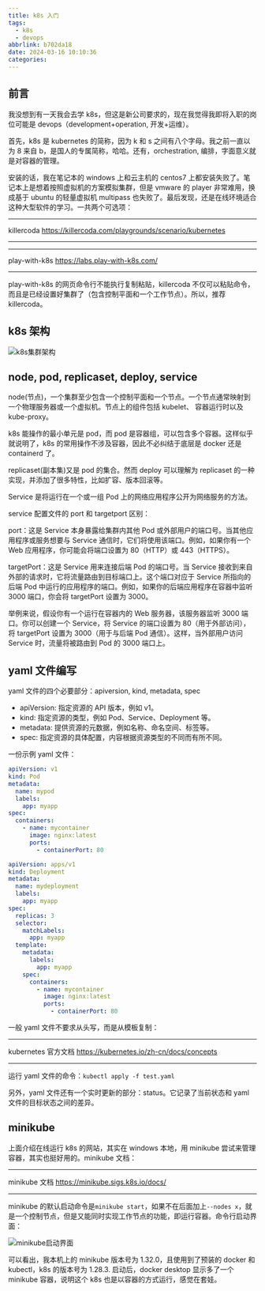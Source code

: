 ```yaml
---
title: k8s 入门
tags:
  - k8s
  - devops
abbrlink: b702da18
date: 2024-03-16 10:10:36
categories:
---
```


## 前言

我没想到有一天我会去学 k8s，但这是新公司要求的，现在我觉得我即将入职的岗位可能是 devops（development+operation, 开发+运维）。

首先，k8s 是 kubernetes 的简称，因为 k 和 s 之间有八个字母。我之前一直以为 8 来自 b，是国人的专属简称，哈哈。还有，orchestration, 编排，字面意义就是对容器的管理。

安装的话，我在笔记本的 windows 上和云主机的 centos7 上都安装失败了。笔记本上是想着按照虚拟机的方案模拟集群，但是 vmware 的 player 非常难用，换成基于 ubuntu 的轻量虚拟机 multipass 也失败了。最后发现，还是在线环境适合这种大型软件的学习。一共两个可选项：

---

killercoda
https://killercoda.com/playgrounds/scenario/kubernetes

---

---

play-with-k8s
https://labs.play-with-k8s.com/

---

play-with-k8s 的网页命令行不能执行复制粘贴，killercoda 不仅可以粘贴命令，而且是已经设置好集群了（包含控制平面和一个工作节点）。所以，推荐 killercoda。

## k8s 架构

![k8s集群架构](https://cdn.jsdelivr.net/gh/li199-code/blog-imgs@main/17183477058631718347705420.png)

## node, pod, replicaset, deploy, service

node(节点)，一个集群至少包含一个控制平面和一个节点。一个节点通常映射到一个物理服务器或一个虚拟机。节点上的组件包括 kubelet、 容器运行时以及 kube-proxy。

k8s 能操作的最小单元是 pod，而 pod 是容器组，可以包含多个容器。这样似乎就说明了，k8s 的常用操作不涉及容器，因此不必纠结于底层是 docker 还是 containerd 了。

replicaset(副本集)又是 pod 的集合。然而 deploy 可以理解为 replicaset 的一种实现，并添加了很多特性，比如扩容、版本回滚等。

Service 是将运行在一个或一组 Pod 上的网络应用程序公开为网络服务的方法。

service 配置文件的 port 和 targetport 区别：

port：这是 Service 本身暴露给集群内其他 Pod 或外部用户的端口号。当其他应用程序或服务想要与 Service 通信时，它们将使用该端口。例如，如果你有一个 Web 应用程序，你可能会将端口设置为 80（HTTP）或 443（HTTPS）。

targetPort：这是 Service 用来连接后端 Pod 的端口号。当 Service 接收到来自外部的请求时，它将流量路由到目标端口上。这个端口对应于 Service 所指向的后端 Pod 中运行的应用程序的端口。例如，如果你的后端应用程序在容器中监听 3000 端口，你会将 targetPort 设置为 3000。

举例来说，假设你有一个运行在容器内的 Web 服务器，该服务器监听 3000 端口。你可以创建一个 Service，将 Service 的端口设置为 80（用于外部访问），将 targetPort 设置为 3000（用于与后端 Pod 通信）。这样，当外部用户访问 Service 时，流量将被路由到 Pod 的 3000 端口上。

## yaml 文件编写

yaml 文件的四个必要部分：apiversion, kind, metadata, spec

- apiVersion: 指定资源的 API 版本，例如 v1。
- kind: 指定资源的类型，例如 Pod、Service、Deployment 等。
- metadata: 提供资源的元数据，例如名称、命名空间、标签等。
- spec: 指定资源的具体配置，内容根据资源类型的不同而有所不同。

一份示例 yaml 文件：

```yaml
apiVersion: v1
kind: Pod
metadata:
  name: mypod
  labels:
    app: myapp
spec:
  containers:
    - name: mycontainer
      image: nginx:latest
      ports:
        - containerPort: 80
```

```yaml
apiVersion: apps/v1
kind: Deployment
metadata:
  name: mydeployment
  labels:
    app: myapp
spec:
  replicas: 3
  selector:
    matchLabels:
      app: myapp
  template:
    metadata:
      labels:
        app: myapp
    spec:
      containers:
        - name: mycontainer
          image: nginx:latest
          ports:
            - containerPort: 80
```

一般 yaml 文件不要求从头写，而是从模板复制：

---

kubernetes 官方文档
https://kubernetes.io/zh-cn/docs/concepts

---

运行 yaml 文件的命令：`kubectl apply -f test.yaml`

另外，yaml 文件还有一个实时更新的部分：status。它记录了当前状态和 yaml 文件的目标状态之间的差异。

## minikube

上面介绍在线运行 k8s 的网站，其实在 windows 本地，用 minikube 尝试来管理容器，其实也挺好用的。minikube 文档：

---

minikube 文档
https://minikube.sigs.k8s.io/docs/

---

minikube 的默认启动命令是`minikube start`，如果不在后面加上`--nodes x`，就是一个控制节点，但是又能同时实现工作节点的功能，即运行容器。命令行启动界面：

![minikube启动界面](https://cdn.jsdelivr.net/gh/li199-code/blog-imgs@main/17183477058631718347705420.png)

可以看出，我本机上的 minikube 版本号为 1.32.0，且使用到了预装的 docker 和 kubectl，k8s 的版本号为 1.28.3. 启动后，docker desktop 显示多了一个 minikube 容器，说明这个 k8s 也是以容器的方式运行，感觉在套娃。
